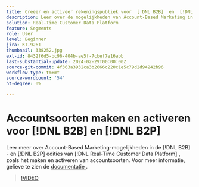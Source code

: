 ```yaml
---
title: Creeer en activeer rekeningspubliek voor  [!DNL B2B]  en  [!DNL B2P]
description: Leer over de mogelijkheden van Account-Based Marketing in  [!DNL B2B]  en  [!DNL B2P]  uitgaven van  [!DNL Real-Time Customer Data Platform], met inbegrip van het creëren van en het activeren van rekeningspubliek.
solution: Real-Time Customer Data Platform
feature: Segments
role: User
level: Beginner
jira: KT-9261
thumbnail: 338252.jpg
exl-id: 8432f6d5-bc96-404b-ae5f-7cbef7e16abb
last-substantial-update: 2024-02-29T00:00:00Z
source-git-commit: 4f363a3932ca3b2666c220c1e5c79d2d94242b96
workflow-type: tm+mt
source-wordcount: '54'
ht-degree: 0%

---
```


# Accountsoorten maken en activeren voor [!DNL B2B] en [!DNL B2P]

Leer meer over Account-Based Marketing-mogelijkheden in de [!DNL B2B] - en [!DNL B2P] edities van [!DNL Real-Time Customer Data Platform] , zoals het maken en activeren van accountsoorten. Voor meer informatie, gelieve te zien de [ documentatie ](https://experienceleague.adobe.com/docs/experience-platform/segmentation/ui/account-audiences.html).

>[!VIDEO](https://video.tv.adobe.com/v/338252?learn=on)

